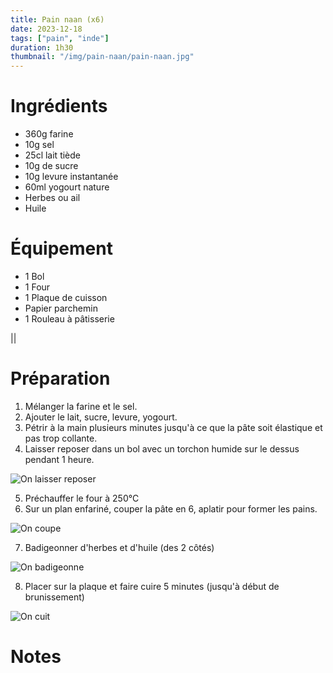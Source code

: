 ```yaml
---
title: Pain naan (x6)
date: 2023-12-18
tags: ["pain", "inde"]
duration: 1h30
thumbnail: "/img/pain-naan/pain-naan.jpg"
---
```


# Ingrédients

+ 360g farine
+ 10g sel
+ 25cl lait tiède
+ 10g de sucre
+ 10g levure instantanée
+ 60ml yogourt nature
+ Herbes ou ail
+ Huile

# Équipement

+ 1 Bol
+ 1 Four
+ 1 Plaque de cuisson
+ Papier parchemin
+ 1 Rouleau à pâtisserie

||

# Préparation

1. Mélanger la farine et le sel.
2. Ajouter le lait, sucre, levure, yogourt.
3. Pétrir à la main plusieurs minutes jusqu'à ce que la pâte soit élastique et pas trop collante.
4. Laisser reposer dans un bol avec un torchon humide sur le dessus pendant 1 heure.

![On laisser reposer](/img/pain-naan/pain-naan-step-4.jpg)

5. Préchauffer le four à 250°C
6. Sur un plan enfariné, couper la pâte en 6, aplatir pour former les pains.

![On coupe](/img/pain-naan/pain-naan-step-6.jpg)

7. Badigeonner d'herbes et d'huile (des 2 côtés)

![On badigeonne](/img/pain-naan/pain-naan-step-7.jpg)

8. Placer sur la plaque et faire cuire 5 minutes (jusqu'à début de brunissement)

![On cuit](/img/pain-naan/pain-naan-step-8.jpg)

# Notes
